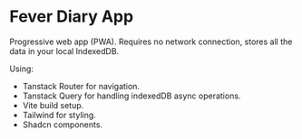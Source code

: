 # Fever Diary App

Progressive web app (PWA). Requires no network connection, stores all the data in your local IndexedDB.

Using: 
- Tanstack Router for navigation.
- Tanstack Query for handling indexedDB async operations.
- Vite build setup.
- Tailwind for styling.
- Shadcn components.
